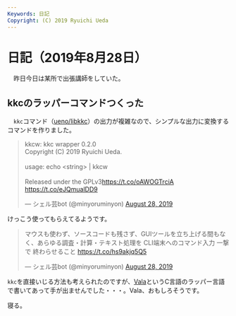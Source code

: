 ```yaml
---
Keywords: 日記
Copyright: (C) 2019 Ryuichi Ueda
---
```


# 日記（2019年8月28日）

　昨日今日は某所で出張講師をしていた。

## kkcのラッパーコマンドつくった

　`kkc`コマンド（[ueno/libkkc](https://github.com/ueno/libkkc)）の出力が複雑なので、シンプルな出力に変換するコマンドを作りました。


<blockquote class="twitter-tweet" data-partner="tweetdeck"><p lang="en" dir="ltr">kkcw: kkc wrapper 0.2.0<br>Copyright (C) 2019 Ryuichi Ueda.<br><br>usage: echo &lt;string&gt; | kkcw<br><br>Released under the GPLv3<a href="https://t.co/oAWOGTrciA">https://t.co/oAWOGTrciA</a> <a href="https://t.co/eJQmualDD9">https://t.co/eJQmualDD9</a></p>&mdash; シェル芸bot (@minyoruminyon) <a href="https://twitter.com/minyoruminyon/status/1166708415340539904?ref_src=twsrc%5Etfw">August 28, 2019</a></blockquote>
<script async src="https://platform.twitter.com/widgets.js" charset="utf-8"></script>

けっこう使ってもらえてるようです。

<blockquote class="twitter-tweet" data-partner="tweetdeck"><p lang="ja" dir="ltr">マウスも使わず、ソースコードも残さず、GUIツールを立ち上げる間もなく、あらゆる調査・計算・テキスト処理を CLI端末へのコマンド入力 一撃で 終わらせること <a href="https://t.co/hs9akjq5Q5">https://t.co/hs9akjq5Q5</a></p>&mdash; シェル芸bot (@minyoruminyon) <a href="https://twitter.com/minyoruminyon/status/1166682369165651968?ref_src=twsrc%5Etfw">August 28, 2019</a></blockquote>
<script async src="https://platform.twitter.com/widgets.js" charset="utf-8"></script>

`kkc`を直接いじる方法も考えられたのですが、[Vala](https://ja.wikipedia.org/wiki/Vala)というC言語のラッパー言語で書いてあって手が出ませんでした・・・。Vala、おもしろそうです。


寝る。
